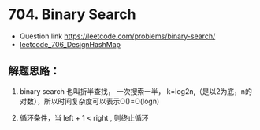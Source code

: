 # 704. Binary Search
* Question link  https://leetcode.com/problems/binary-search/
* [leetcode_706_DesignHashMap](./leetcode_704_BinarySearch.py)

## 解题思路：

1.  binary search 也叫折半查找， 一次搜索一半， k=log2n,（是以2为底，n的对数），所以时间复杂度可以表示O()=O(logn)

2. 循环条件，当 left + 1 < right , 则终止循环